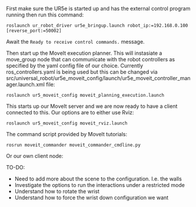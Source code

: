 First make sure the UR5e is started up and has the external control program running then run this command:

```roslaunch ur_robot_driver ur5e_bringup.launch robot_ip:=192.168.0.100 [reverse_port:=50002]```

Await the ```Ready to receive control commands.```  message.

Then start up the MoveIt execution planner. This will instasiate a move_group node that can communicate with the robot controllers as specified by the yaml config file of our choice. Currently ros_controllers.yaml is being used but this can be changed via src/universal_robot/ur5e_moveit_config/launch/ur5e_moveit_controller_manager.launch.xml file: 

```roslaunch ur5_moveit_config moveit_planning_execution.launch```

This starts up our MoveIt server and we are now ready to have a client connected to this. Our options are to either use Rviz:

```roslaunch ur5_moveit_config moveit_rviz.launch```

The command script provided by MoveIt tutorials: 

```rosrun moveit_commander moveit_commander_cmdline.py```

Or our own client node: 

TO-DO: 
- Need to add more about the scene to the configuration. I.e. the walls
- Investigate the options to run the interactions under a restricted mode 
- Understand how to rotate the wrist 
- Understand how to force the wrist down configuration we want